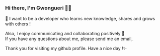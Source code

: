 ### Hi there, I'm Gwongueri 🖐🏻

💬 I want to be a developer who learns new knowledge, shares and grows with others !

Also, I enjoy communicating and collaborating positively 🥰
</br>
If you have any questions about me, please send me an email,

Thank you for visiting my github profile. Have a nice day !✨

<!--
**Gyuuul/Gyuuul** is a  _special_ ✨ repository because its `README.md` (this file) appears on your GitHub profile.

Here are some ideas to get you started:

- 🔭 I’m currently working on ...
- 🌱 I’m currently learning ...
- 👯 I’m looking to collaborate on ...
- 🤔 I’m looking for help with ...
-  Ask me about ...
- 📫 How to reach me: ...
- 😄 Pronouns: ...
- ⚡ Fun fact: ...
-->

